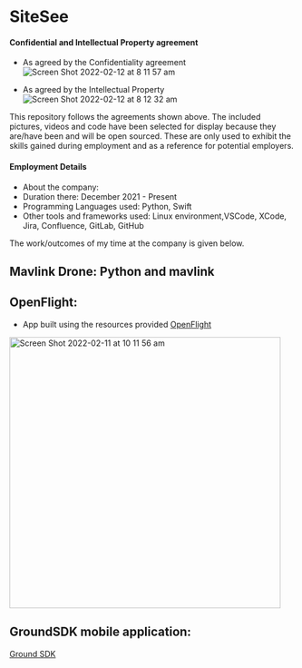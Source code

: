 # SiteSee

#### Confidential and Intellectual Property agreement
- As agreed by the Confidentiality agreement  
![Screen Shot 2022-02-12 at 8 11 57 am](https://user-images.githubusercontent.com/71302996/153677443-0cfe239e-e53f-47d7-b13a-4ea04fe9d15a.png)

- As agreed by the Intellectual Property  
![Screen Shot 2022-02-12 at 8 12 32 am](https://user-images.githubusercontent.com/71302996/153677619-1c25fee2-abb9-43c2-8b5b-41278ec58c05.png)


This repository follows the agreements shown above. The included pictures, videos and code have been selected for display because they are/have been and will be open sourced. These are only used to exhibit the skills gained during employment and as a reference for potential employers. 

#### Employment Details
- About the company:
- Duration there: December 2021 - Present
- Programming Languages used: Python, Swift
- Other tools and frameworks used: Linux environment,VSCode, XCode, Jira, Confluence, GitLab, GitHub

The work/outcomes of my time at the company is given below.

## Mavlink Drone: Python and mavlink


## OpenFlight: 
- App built using the resources provided 
[OpenFlight](https://github.com/DonMMK/SiteSee-OpenFlight)

<img width="478" alt="Screen Shot 2022-02-11 at 10 11 56 am" src="https://user-images.githubusercontent.com/71302996/153518321-a6707522-344b-4f36-8cc7-b3c08a2de8f6.png">

## GroundSDK mobile application: 
[Ground SDK](https://github.com/DonMMK/SiteSee-pod-groundsdk/tree/Don)
